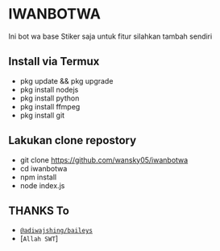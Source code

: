 # IWANBOTWA
Ini bot wa base Stiker saja untuk fitur silahkan tambah sendiri

## Install via Termux
* pkg update && pkg upgrade
* pkg install nodejs
* pkg install python
* pkg install ffmpeg
* pkg install git

## Lakukan clone repostory

* git clone https://github.com/wansky05/iwanbotwa
* cd iwanbotwa
* npm install
* node index.js
## THANKS To
* [`@adiwajshing/baileys`](https://github.com/adiwajshing/baileys)
* [`Allah SWT`]
